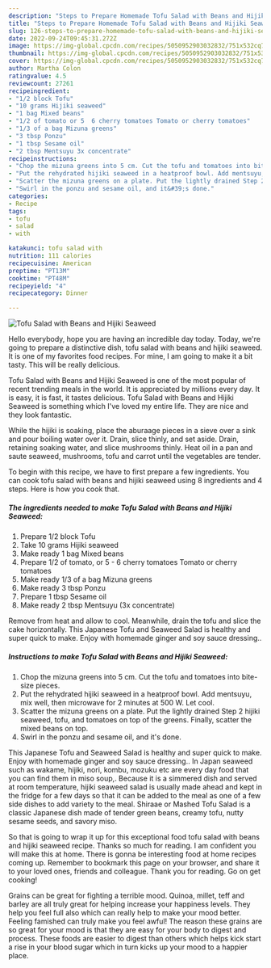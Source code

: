 ```yaml
---
description: "Steps to Prepare Homemade Tofu Salad with Beans and Hijiki Seaweed"
title: "Steps to Prepare Homemade Tofu Salad with Beans and Hijiki Seaweed"
slug: 126-steps-to-prepare-homemade-tofu-salad-with-beans-and-hijiki-seaweed
date: 2022-09-24T09:45:31.272Z
image: https://img-global.cpcdn.com/recipes/5050952903032832/751x532cq70/tofu-salad-with-beans-and-hijiki-seaweed-recipe-main-photo.jpg
thumbnail: https://img-global.cpcdn.com/recipes/5050952903032832/751x532cq70/tofu-salad-with-beans-and-hijiki-seaweed-recipe-main-photo.jpg
cover: https://img-global.cpcdn.com/recipes/5050952903032832/751x532cq70/tofu-salad-with-beans-and-hijiki-seaweed-recipe-main-photo.jpg
author: Martha Colon
ratingvalue: 4.5
reviewcount: 27261
recipeingredient:
- "1/2 block Tofu"
- "10 grams Hijiki seaweed"
- "1 bag Mixed beans"
- "1/2 of tomato or 5  6 cherry tomatoes Tomato or cherry tomatoes"
- "1/3 of a bag Mizuna greens"
- "3 tbsp Ponzu"
- "1 tbsp Sesame oil"
- "2 tbsp Mentsuyu 3x concentrate"
recipeinstructions:
- "Chop the mizuna greens into 5 cm. Cut the tofu and tomatoes into bite-size pieces."
- "Put the rehydrated hijiki seaweed in a heatproof bowl. Add mentsuyu, mix well, then microwave for 2 minutes at 500 W. Let cool."
- "Scatter the mizuna greens on a plate. Put the lightly drained Step 2 hijiki seaweed, tofu, and tomatoes on top of the greens. Finally, scatter the mixed beans on top."
- "Swirl in the ponzu and sesame oil, and it&#39;s done."
categories:
- Recipe
tags:
- tofu
- salad
- with

katakunci: tofu salad with 
nutrition: 111 calories
recipecuisine: American
preptime: "PT13M"
cooktime: "PT48M"
recipeyield: "4"
recipecategory: Dinner

---
```



![Tofu Salad with Beans and Hijiki Seaweed](https://img-global.cpcdn.com/recipes/5050952903032832/751x532cq70/tofu-salad-with-beans-and-hijiki-seaweed-recipe-main-photo.jpg)

Hello everybody, hope you are having an incredible day today. Today, we're going to prepare a distinctive dish, tofu salad with beans and hijiki seaweed. It is one of my favorites food recipes. For mine, I am going to make it a bit tasty. This will be really delicious.

Tofu Salad with Beans and Hijiki Seaweed is one of the most popular of recent trending meals in the world. It is appreciated by millions every day. It is easy, it is fast, it tastes delicious. Tofu Salad with Beans and Hijiki Seaweed is something which I've loved my entire life. They are nice and they look fantastic.

While the hijiki is soaking, place the aburaage pieces in a sieve over a sink and pour boiling water over it. Drain, slice thinly, and set aside. Drain, retaining soaking water, and slice mushrooms thinly. Heat oil in a pan and saute seaweed, mushrooms, tofu and carrot until the vegetables are tender.


To begin with this recipe, we have to first prepare a few ingredients. You can cook tofu salad with beans and hijiki seaweed using 8 ingredients and 4 steps. Here is how you cook that.

<!--inarticleads1-->

##### The ingredients needed to make Tofu Salad with Beans and Hijiki Seaweed:

1. Prepare 1/2 block Tofu
1. Take 10 grams Hijiki seaweed
1. Make ready 1 bag Mixed beans
1. Prepare 1/2 of tomato, or 5 - 6 cherry tomatoes Tomato or cherry tomatoes
1. Make ready 1/3 of a bag Mizuna greens
1. Make ready 3 tbsp Ponzu
1. Prepare 1 tbsp Sesame oil
1. Make ready 2 tbsp Mentsuyu (3x concentrate)


Remove from heat and allow to cool. Meanwhile, drain the tofu and slice the cake horizontally. This Japanese Tofu and Seaweed Salad is healthy and super quick to make. Enjoy with homemade ginger and soy sauce dressing.. 

<!--inarticleads2-->

##### Instructions to make Tofu Salad with Beans and Hijiki Seaweed:

1. Chop the mizuna greens into 5 cm. Cut the tofu and tomatoes into bite-size pieces.
1. Put the rehydrated hijiki seaweed in a heatproof bowl. Add mentsuyu, mix well, then microwave for 2 minutes at 500 W. Let cool.
1. Scatter the mizuna greens on a plate. Put the lightly drained Step 2 hijiki seaweed, tofu, and tomatoes on top of the greens. Finally, scatter the mixed beans on top.
1. Swirl in the ponzu and sesame oil, and it&#39;s done.


This Japanese Tofu and Seaweed Salad is healthy and super quick to make. Enjoy with homemade ginger and soy sauce dressing.. In Japan seaweed such as wakame, hijiki, nori, kombu, mozuku etc are every day food that you can find them in miso soup,. Because it is a simmered dish and served at room temperature, hijiki seaweed salad is usually made ahead and kept in the fridge for a few days so that it can be added to the meal as one of a few side dishes to add variety to the meal. Shiraae or Mashed Tofu Salad is a classic Japanese dish made of tender green beans, creamy tofu, nutty sesame seeds, and savory miso. 

So that is going to wrap it up for this exceptional food tofu salad with beans and hijiki seaweed recipe. Thanks so much for reading. I am confident you will make this at home. There is gonna be interesting food at home recipes coming up. Remember to bookmark this page on your browser, and share it to your loved ones, friends and colleague. Thank you for reading. Go on get cooking!

Grains can be great for fighting a terrible mood. Quinoa, millet, teff and barley are all truly great for helping increase your happiness levels. They help you feel full also which can really help to make your mood better. Feeling famished can truly make you feel awful! The reason these grains are so great for your mood is that they are easy for your body to digest and process. These foods are easier to digest than others which helps kick start a rise in your blood sugar which in turn kicks up your mood to a happier place.
